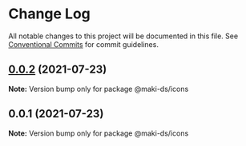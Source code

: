 # Change Log

All notable changes to this project will be documented in this file.
See [Conventional Commits](https://conventionalcommits.org) for commit guidelines.

## [0.0.2](https://github.com/lucastobrazil/lerna-test/compare/v0.0.1...v0.0.2) (2021-07-23)

**Note:** Version bump only for package @maki-ds/icons





## 0.0.1 (2021-07-23)

**Note:** Version bump only for package @maki-ds/icons

